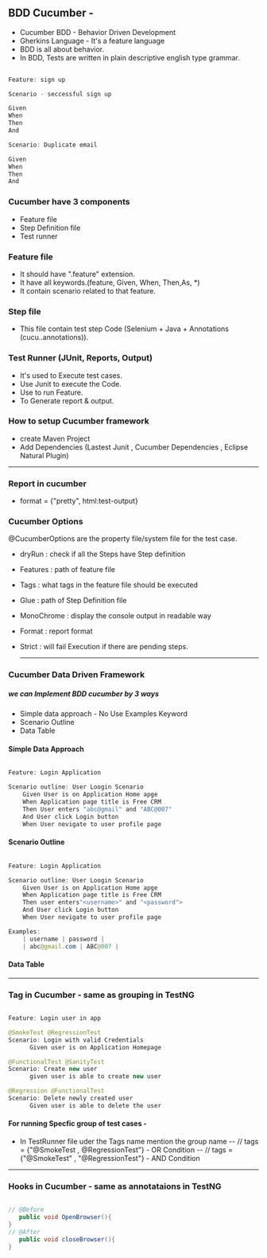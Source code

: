 ## BDD Cucumber - 

- Cucumber BDD - Behavior Driven Development
- Gherkins Language - It's a feature language
- BDD is all about behavior.
- In BDD, Tests are written in plain descriptive english type grammar.

```java
 
Feature: sign up

Scenario - seccessful sign up

Given
When
Then
And

Scenario: Duplicate email

Given 
When 
Then
And

```

### Cucumber have 3 components 
- Feature file
- Step Definition file
- Test runner


### Feature file  
- It should have ".feature" extension.
- It have all keywords.(feature, Given, When, Then,As, *)
- It contain scenario related to that feature.

### Step file
- This file contain test step Code (Selenium + Java + Annotations    (cucu..annotations)).
 
### Test Runner (JUnit, Reports, Output)
- It's used to Execute test cases.
- Use Junit to execute the Code.
- Use to run Feature.
- To Generate report & output.


### How to setup Cucumber framework
- create Maven Project
- Add Dependencies (Lastest Junit , Cucumber Dependencies , Eclipse Natural Plugin)

<hr>

### Report in cucumber 

- format = {"pretty", html:test-output}


### Cucumber Options
@CucumberOptions are the property file/system file for the test case.


- dryRun : check if all the Steps have Step definition
- Features : path of feature file
- Tags : what tags in the feature file should be executed
- Glue : path of Step Definition file
- MonoChrome : display the console output in readable way
- Format : report format
- Strict : will fail Execution if there are pending steps.

  <hr>


### Cucumber Data Driven Framework
##### we can Implement BDD cucumber by 3 ways
- Simple data approach - No Use Examples Keyword
- Scenario Outline 
- Data Table 

#### Simple Data Approach

```java

Feature: Login Application

Scenario outline: User Loogin Scenario
	Given User is on Application Home apge
	When Application page title is Free CRM
	Then User enters "abc@gmail" and "ABC@007"
	And User click Login button
	When User nevigate to user profile page
```

#### Scenario Outline 

```java

Feature: Login Application

Scenario outline: User Loogin Scenario
	Given User is on Application Home apge
	When Application page title is Free CRM
	Then user enters"<username>" and "<password">
	And User click Login button
	When User nevigate to user profile page

Examples:
	| username | password |
	| abc@gmail.com | ABC@007 |
```

#### Data Table


<hr>

### Tag in Cucumber - same as grouping in TestNG

```java

Feature: Login user in app

@SmokeTest @RegressionTest
Scenario: Login with valid Credentials
	  Given user is on Application Homepage

@FunctionalTest @SanityTest
Scenario: Create new user
	  given user is able to create new user

@Regression @FunctionalTest
Scenario: Delete newly created user
	  Given user is able to delete the user
```


#### For running Specfic group of test cases - 
- In TestRunner file uder the Tags name mention the group name
-- //  tags = {"@SmokeTest , @RegressionTest"} - OR Condition
-- //  tags = {"@SmokeTest" , "@RegressionTest"} - AND Condition


<hr>

### Hooks in Cucumber - same as annotataions in TestNG

```java

// @Before
   public void OpenBrowser(){
}
// @After
   public void closeBrowser(){
}
```
